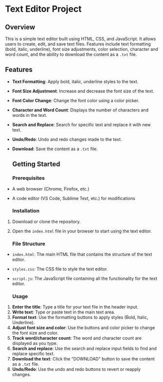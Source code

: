 # **Text Editor Project**

## **Overview**

This is a simple text editor built using HTML, CSS, and JavaScript. It allows users to create, edit, and save text files. Features include text formatting (bold, italic, underline), font size adjustments, color selection, character and word count, and the ability to download the content as a `.txt` file.

## **Features**

* **Text Formatting**: Apply bold, italic, underline styles to the text.  
* **Font Size Adjustment**: Increase and decrease the font size of the text.  
* **Font Color Change**: Change the font color using a color picker.  
* **Character and Word Count**: Displays the number of characters and words in the text.  
* **Search and Replace**: Search for specific text and replace it with new text.  
* **Undo/Redo**: Undo and redo changes made to the text.  
* **Download**: Save the content as a `.txt` file.

  ## **Getting Started**

  ### **Prerequisites**

* A web browser (Chrome, Firefox, etc.)  
* A code editor (VS Code, Sublime Text, etc.) for modifications

  ### **Installation**

1. Download or clone the repository.  
2. Open the `index.html` file in your browser to start using the text editor.

   ### **File Structure**

* `index.html`: The main HTML file that contains the structure of the text editor.  
* `styles.css`: The CSS file to style the text editor.  
* `script.js`: The JavaScript file containing all the functionality for the text editor.

  ### **Usage**

1. **Enter the title**: Type a title for your text file in the header input.  
2. **Write text**: Type or paste text in the main text area.  
3. **Format text**: Use the formatting buttons to apply styles (Bold, Italic, Underline).  
4. **Adjust font size and color**: Use the buttons and color picker to change the font size and color.  
5. **Track word/character count**: The word and character count are displayed as you type.  
6. **Search and replace**: Use the search and replace input fields to find and replace specific text.  
7. **Download the text**: Click the "DOWNLOAD" button to save the content as a `.txt` file.  
8. **Undo/Redo**: Use the undo and redo buttons to revert or reapply changes. 
